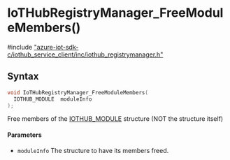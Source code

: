 # IoTHubRegistryManager_FreeModuleMembers()

\#include ["azure-iot-sdk-c/iothub_service_client/inc/iothub_registrymanager.h"](../iot-c-ref-iothub-registrymanager-h.md)  

## Syntax

```C
void IoTHubRegistryManager_FreeModuleMembers(
  IOTHUB_MODULE  moduleInfo
);

```

Free members of the [IOTHUB_MODULE](#struct_i_o_t_h_u_b___m_o_d_u_l_e) structure (NOT the structure itself)

#### Parameters
* `moduleInfo` The structure to have its members freed.

